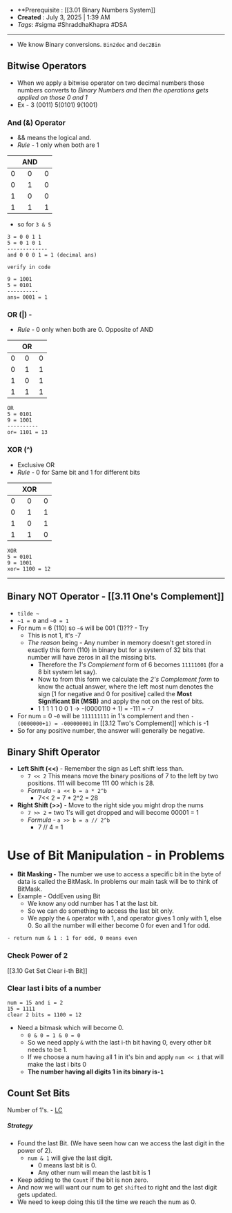 - **Prerequisite :  [[3.01 Binary Numbers System]]
- **Created** : July 3, 2025 | 1:39 AM
- *Tags*: #sigma #ShraddhaKhapra #DSA 

---
- We know Binary conversions. `Bin2dec` and `dec2Bin`
## Bitwise Operators
- When we apply a bitwise operator on two decimal numbers those numbers converts to *Binary Numbers and then the operations gets applied on those 0 and 1*
- Ex - 3 (0011) 5(0101) 9(1001)
### And (&) Operator
- && means the logical and.
- *Rule* - 1 only when both are 1

|     | AND |     |
| :-: | :-: | :-: |
|  0  |  0  |  0  |
|  0  |  1  |  0  |
|  1  |  0  |  0  |
|  1  |  1  |  1  |
- so for `3 & 5` 
```
3 = 0 0 1 1
5 = 0 1 0 1
-------------
and 0 0 0 1 = 1 (decimal ans)

verify in code

9 = 1001
5 = 0101
----------
ans= 0001 = 1
```

### OR (|) - 
- *Rule* - 0 only when both are 0. Opposite of AND

|     | OR  |     |
| :-: | :-: | :-: |
|  0  |  0  |  0  |
|  0  |  1  |  1  |
|  1  |  0  |  1  |
|  1  |  1  |  1  |
```
OR
5 = 0101
9 = 1001
----------
or= 1101 = 13
```

### XOR (^)
- Exclusive OR
- *Rule* - 0 for Same bit and 1 for different bits

|     | XOR |     |
| :-: | :-: | :-: |
|  0  |  0  |  0  |
|  0  |  1  |  1  |
|  1  |  0  |  1  |
|  1  |  1  |  0  |
```
XOR
5 = 0101
9 = 1001
xor= 1100 = 12
```

---
## Binary NOT Operator - [[3.11 One's Complement]]
- `tilde ~`
- `~1 = 0` and `~0 = 1`
- For num = 6 (110) so `~6` will be 001 (1)??? - Try
	- This is not 1, it's -7
	- *The reason* being - Any number in memory doesn't get stored in exactly this form (110) in binary but for a system of 32 bits that number will have zeros in all the missing bits.
		- Therefore the *1's Complement* form of 6 becomes `11111001` (for a 8 bit system let say).
		- Now to from this form we calculate the *2's Complement form* to know the actual answer, where the left most num denotes the sign [1 for negative and 0 for positive] called the **Most Significant Bit (MSB)** and apply the not on the rest of bits.
		- 1 1 1 1 1 0 0 1 -> -(0000110 + 1) = -111 = -7
- For num = 0 `~0` will be `111111111` in 1's complement and then `-(0000000+1) = -000000001` in [[3.12 Two's Complement]] which is -1
- So for any positive number, the answer will generally be negative.

## Binary **Shift** Operator
- **Left Shift (<<)** - Remember the sign as Left shift less than.
	- `7 << 2` This means move the binary positions of 7 to the left by two positions. 111 will become 111 00 which is 28.
	- *Formula* - `a << b = a * 2^b` 
		- 7<< 2 = 7 * 2^2 = 28
- **Right Shift (>>)** - Move to the right side you might drop the nums
	- `7 >> 2` = two 1's will get dropped and will become 00001 = 1
	- *Formula -* `a >> b = a // 2^b` 
		- 7 // 4 = 1


# Use of Bit Manipulation - in Problems
- **Bit Masking -** The number we use to access a specific bit in the byte of data is called the BitMask. In problems our main task will be to think of BitMask.
- Example - OddEven using Bit
	- We know any odd number has 1 at the last bit.
	- So we can do something to access the last bit only.
	- We apply the `&` operator with 1, and operator gives 1 only with 1, else 0. So all the number will either become 0 for even and 1 for odd.
```
- return num & 1 : 1 for odd, 0 means even
```

### Check Power of 2
[[3.10 Get Set Clear i-th Bit]]

### Clear last i bits of a number
```Pseudo
num = 15 and i = 2
15 = 1111
clear 2 bits = 1100 = 12
```
- Need a bitmask which will become 0.
	- `0 & 0 = 1 & 0 = 0`
	- So we need apply `&` with the last i-th bit having 0, every other bit needs to be 1.
	- If we choose a num having all 1 in it's bin and apply `num << i` that will make the last i bits 0
	- **The number having all digits 1 in its binary is`-1`**
## Count Set Bits
Number of 1's. - [LC]()
##### Strategy
- Found the last Bit. (We have seen how can we access the last digit in the power of 2).
	- `num & 1` will give the last digit.
		- 0 means last bit is 0.
		- Any other num will mean the last bit is 1
- Keep adding to the `Count` if the bit is non zero.
- And now we will want our num to get `shifted` to right and the last digit gets updated.
- We need to keep doing this till the time we reach the num as 0.